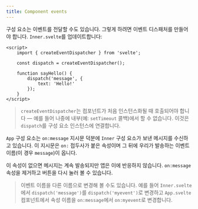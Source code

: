 ```yaml
---
title: Component events
---
```


구성 요소는 이벤트를 전달할 수도 있습니다. 그렇게 하려면 이벤트 디스패처를 만들어야 합니다. `Inner.svelte`를 업데이트합니다:

```svelte
<script>
	import { createEventDispatcher } from 'svelte';

	const dispatch = createEventDispatcher();

	function sayHello() {
		dispatch('message', {
			text: 'Hello!'
		});
	}
</script>
```

> `createEventDispatcher`는 컴포넌트가 처음 인스턴스화될 때 호출되어야 합니다 —
예를 들어 나중에 내부(예: `setTimeout` 콜백)에서 할 수 없습니다. 이것은 `dispatch`를 구성 요소 인스턴스에 연결합니다.

`App` 구성 요소는 `on:message` 지시문 덕분에 `Inner` 구성 요소가 보낸 메시지를 수신하고 있습니다. 이 지시문은 `on:` 접두사가 붙은 속성이며 그 뒤에 우리가 발송하는 이벤트 이름(이 경우 `message`)이 옵니다.

이 속성이 없으면 메시지는 계속 발송되지만 앱은 이에 반응하지 않습니다. `on:message` 속성을 제거하고 버튼을 다시 눌러 볼 수 있습니다.

> 이벤트 이름을 다른 이름으로 변경해 볼 수도 있습니다. 예를 들어 `Inner.svelte`에서 `dispatch('message')`를 `dispatch('myevent')`로 변경하고 `App.svelte`컴포넌트에서 속성 이름을 `on:message`에서 `on:myevent`로 변경합니다.
